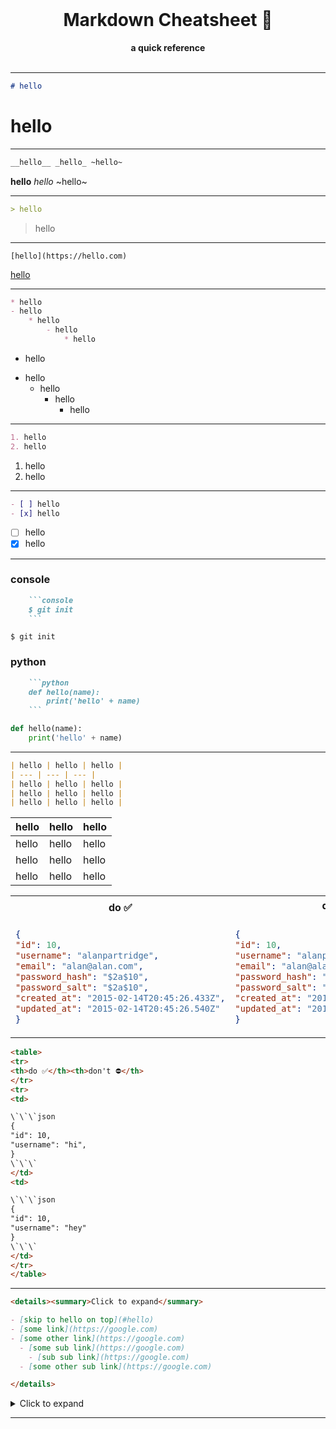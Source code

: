 <div align="center">
  <br>
  <h1>Markdown Cheatsheet  📗</h1>
  <strong>a quick reference</strong>
</div>
<br>

---

```markdown
# hello
```
# hello

---

```markdown
__hello__ _hello_ ~hello~
```

__hello__ _hello_ ~hello~

---

```markdown
> hello
```

> hello

---
`[hello](https://hello.com)`

[hello](https://hello.com)

---
```markdown
* hello
- hello
	* hello
		- hello
			* hello
```

* hello
- hello
	* hello
		- hello
			* hello

---
```markdown
1. hello
2. hello
```
1. hello
2. hello

---
```markdown
- [ ] hello
- [x] hello
```
- [ ] hello
- [x] hello

---
### console
```markdown
	```console
	$ git init
	```
```
```console
$ git init
```

### python
```markdown
	```python
	def hello(name):
		print('hello' + name)
	```
```
```python
def hello(name):
	print('hello' + name)
```

---
```markdown
| hello | hello | hello |
| --- | --- | --- |
| hello | hello | hello |
| hello | hello | hello |
| hello | hello | hello |
```
| hello | hello | hello |
| --- | --- | --- |
| hello | hello | hello |
| hello | hello | hello |
| hello | hello | hello |

<table>
<tr>
<th>do ✅</th><th>don't ⛔️</th>
</tr>
<tr>
<td>

```json
{
"id": 10,
"username": "alanpartridge",
"email": "alan@alan.com",
"password_hash": "$2a$10",
"password_salt": "$2a$10",
"created_at": "2015-02-14T20:45:26.433Z",
"updated_at": "2015-02-14T20:45:26.540Z"
}
```
</td>
<td>

```json
{
"id": 10,
"username": "alanpartridge",
"email": "alan@alan.com",
"password_hash": "$2a$10",
"password_salt": "$2a$10",
"created_at": "2015-02-14T20:45:26.433Z",
"updated_at": "2015-02-14T20:45:26.540Z"
}
```
</td>
</tr>
</table>

```html
<table>
<tr>
<th>do ✅</th><th>don't ⛔️</th>
</tr>
<tr>
<td>

\`\`\`json
{
"id": 10,
"username": "hi",
}
\`\`\`
</td>
<td>

\`\`\`json
{
"id": 10,
"username": "hey"
}
\`\`\`
</td>
</tr>
</table>
```

---
```markdown
<details><summary>Click to expand</summary>

- [skip to hello on top](#hello)
- [some link](https://google.com)
- [some other link](https://google.com)
  - [some sub link](https://google.com)
    - [sub sub link](https://google.com)
  - [some other sub link](https://google.com)

</details>
```
<details><summary>Click to expand</summary>

- [skip to hello on top](#hello)
- [some link](https://google.com)
- [some other link](https://google.com)
  - [some sub link](https://google.com)
    - [sub sub link](https://google.com)
  - [some other sub link](https://google.com)

</details>

---
